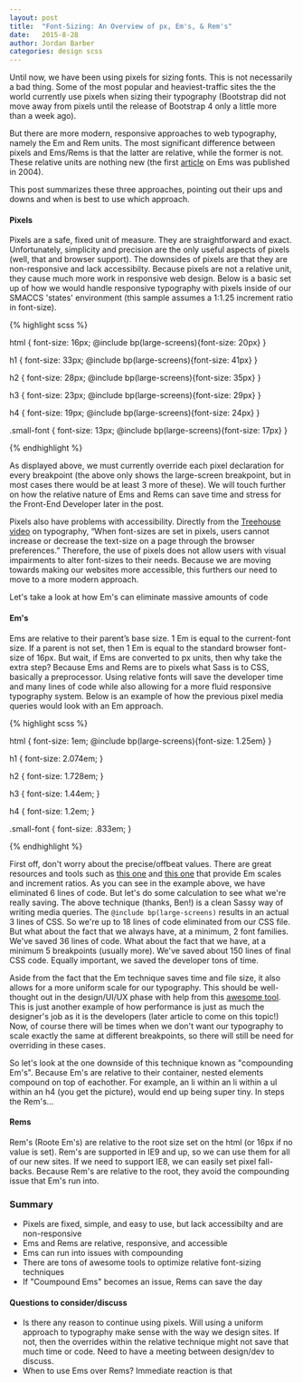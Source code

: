 ```yaml
---
layout: post
title:  "Font-Sizing: An Overview of px, Em's, & Rem's"
date:   2015-8-28
author: Jordan Barber
categories: design scss
---
```


Until now, we have been using pixels for sizing fonts.  This is not necessarily a bad thing.  Some of the most popular and heaviest-traffic sites the the world currently use pixels when sizing their typography (Bootstrap did not move away from pixels until the release of Bootstrap 4 only a little more than a week ago).

But there are more modern, responsive approaches to web typography, namely the Em and Rem units.  The most significant difference between pixels and Ems/Rems is that the latter are relative, while the former is not.  These relative units are nothing new (the first [article](http://clagnut.com/blog/348/) on Ems was published in 2004).

This post summarizes these three approaches, pointing out their ups and downs and when is best to use which approach.

<h4>Pixels</h4>

Pixels are a safe, fixed unit of measure.  They are straightforward and exact.  Unfortunately, simplicity and precision are the only useful aspects of pixels (well, that and browser support). The downsides of pixels are that they are non-responsive and lack accessibilty.  Because pixels are not a relative unit, they cause much more work in responsive web design. Below is a basic set up of how we would handle responsive typography with pixels inside of our SMACCS 'states' environment (this sample assumes a 1:1.25 increment ratio in font-size).

{% highlight scss %}

html { font-size: 16px; 
	@include bp(large-screens){font-size: 20px}
}

h1 { font-size: 33px; 
	@include bp(large-screens){font-size: 41px}
}

h2 { font-size: 28px; 
	@include bp(large-screens){font-size: 35px}
}

h3 { font-size: 23px; 
	@include bp(large-screens){font-size: 29px}
}

h4 { font-size: 19px; 
	@include bp(large-screens){font-size: 24px}
}

.small-font { font-size: 13px; 
	@include bp(large-screens){font-size: 17px}
}

{% endhighlight %}

As displayed above, we must currently override each pixel declaration for every breakpoint (the above only shows the large-screen breakpoint, but in most cases there would be at least 3 more of these). We will touch further on how the relative nature of Ems and Rems can save time and stress for the Front-End Developer later in the post.

Pixels also have problems with accessibility.  Directly from the [Treehouse video](https://teamtreehouse.com/library/web-typography/basic-web-typography/fontsizing-px-em-and-rem) on typography, “When font-sizes are set in pixels, users cannot increase or decrease the text-size on a page through the browser preferences.” Therefore, the use of pixels does not allow users with visual impairments to alter font-sizes to their needs.  Because we are moving towards making our websites more accessible, this furthers our need to move to a more modern approach.

Let's take a look at how Em's can eliminate massive amounts of code

<h4>Em's</h4>

Ems are relative to their parent’s base size.  1 Em is equal to the current-font size.  If a parent is not set, then 1 Em is equal to the standard browser font-size of 16px.  But wait, if Ems are converted to px units, then why take the extra step?  Because Ems and Rems are to pixels what Sass is to CSS, basically a preprocessor. Using relative fonts will save the developer time and many lines of code while also allowing for a more fluid responsive typography system.  Below is an example of how the previous pixel media queries would look with an Em approach.

{% highlight scss %}

html { font-size: 1em; 
	@include bp(large-screens){font-size: 1.25em}
}

h1 { font-size: 2.074em; }

h2 { font-size: 1.728em; }

h3 { font-size: 1.44em; }

h4 { font-size: 1.2em; }

.small-font { font-size: .833em; }

{% endhighlight %}

First off, don't worry about the precise/offbeat values.  There are great resources and tools such as [this one](http://pxtoem.com/) and [this one](http://type-scale.com/?size=16&scale=1.333&text=A%20Visual%20Type%20Scale&webfont=Libre+Baskerville&font-family=%27Libre%20Baskerville%27,%20serif&font-weight=400&font-family-headers=&font-weight-headers=inherit&background-color=white&font-color=%23333) that provide Em scales and increment ratios.  As you can see in the example above, we have eliminated 6 lines of code.  But let's do some calculation to see what we're really saving.  The above technique (thanks, Ben!) is a clean Sassy way of writing media queries.  The <code>@include bp(large-screens)</code> results in an actual 3 lines of CSS.  So we're up to 18 lines of code eliminated from our CSS file.  But what about the fact that we always have, at a minimum, 2 font families.  We've saved 36 lines of code.  What about the fact that we have, at a minimum 5 breakpoints (usually more).  We've saved about 150 lines of final CSS code.  Equally important, we saved the developer tons of time.

Aside from the fact that the Em technique saves time and file size, it also allows for a more uniform scale for our typography.  This should be well-thought out in the design/UI/UX phase with help from this [awesome tool](http://type-scale.com/?size=16&scale=1.333&text=A%20Visual%20Type%20Scale&webfont=Libre+Baskerville&font-family=%27Libre%20Baskerville%27,%20serif&font-weight=400&font-family-headers=&font-weight-headers=inherit&background-color=white&font-color=%23333).  This is just another example of how performance is just as much the designer's job as it is the developers (later article to come on this topic!)  Now, of course there will be times when we don't want our typography to scale exactly the same at different breakpoints, so there will still be need for overriding in these cases.

So let's look at the one downside of this technique known as "compounding Em's". Because Em's are relative to their container, nested elements compound on top of eachother. For example, an li within an li within a ul within an h4 (you get the picture), would end up being super tiny.  In steps the Rem's...

<h4>Rems</h4>

Rem's (Roote Em's) are relative to the root size set on the html (or 16px if no value is set).  Rem's are supported in IE9 and up, so we can use them for all of our new sites.  If we need to support IE8, we can easily set pixel fall-backs.  Because Rem's are relative to the root, they avoid the compounding issue that Em's run into.

<h3>Summary</h3>

<ul>
	<li>Pixels are fixed, simple, and easy to use, but lack accessibilty and are non-responsive</li>
	<li>Ems and Rems are relative, responsive, and accessible</li>
	<li>Ems can run into issues with compounding</li>
	<li>There are tons of awesome tools to optimize relative font-sizing techniques</li>
	<li>If "Coumpound Ems" becomes an issue, Rems can save the day</li>

</ul>

<h4>Questions to consider/discuss</h4>

<ul>
	<li>Is there any reason to continue using pixels.  Will using a uniform approach to typography make sense with the way we design sites.  If not, then the overrides within the relative technique might not save that much time or code.  Need to have a meeting between design/dev to discuss.</li>
	<li>When to use Ems over Rems?  Immediate reaction is that</li>
</ul>

<!-- <h4>Furthur Reading</h4>

<h4>Helpful tools</h4> -->



